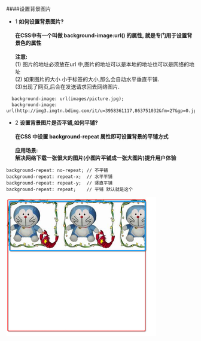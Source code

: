 ####设置背景图片


- 1 **如何设置背景图片?**<br><br>**在CSS中有一个叫做 background-image:url() 的属性, 就是专门用于设置背景色的属性**<br><br>**注意:**<br>(1) 图片的地址必须放在url 中,图片的地址可以是本地的地址也可以是网络的地址<br>(2) 如果图片的大小 小于标签的大小,那么会自动水平垂直平铺.<br> (3)出现了网页,后会在发送请求回去网络图片.

```
  background-image: url(images/picture.jpg);
  background-image: url(http://img3.imgtn.bdimg.com/it/u=3958361117,863751032&fm=27&gp=0.jpg);
```


- 2 **设置背景图片是否平铺,如何平铺?**<br> <br> **在CSS 中设置 background-repeat 属性即可设置背景的平铺方式** <br><br>**应用场景:**<br>**解决网络下载一张很大的图片(小图片平铺成一张大图片)提升用户体验**

```
background-repeat: no-repeat; // 不平铺
background-repeat: repeat-x;  // 水平平铺
background-repeat: repeat-y;  // 竖直平铺
background-repeat: repeat;    // 平铺 默认就是这个
```
![](/assets/Snip20180703_5.png)



